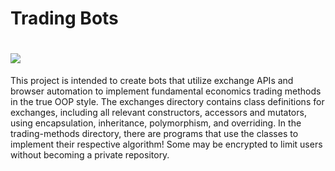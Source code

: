 Trading Bots
==============
![](https://github.com/anthony-albertina/trading-bots/blob/master/etc.gif)
======================================================
This project is intended to create bots that utilize exchange APIs and browser automation to implement fundamental economics trading methods in the true OOP style. The exchanges directory contains class definitions for exchanges, including all relevant constructors, accessors and mutators, using encapsulation, inheritance, polymorphism, and overriding. In the trading-methods directory, there are programs that use the classes to implement their respective algorithm! Some may be encrypted to limit users without becoming a private repository. 
